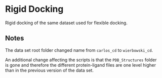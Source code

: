 # Rigid Docking

Rigid docking of the same dataset used for flexible docking.

## Notes

The data set root folder changed name from `carlos_cd` to `wierbowski_cd`.

An additional change affecting the scripts is that the `PDB_Structures` folder is gone and therefore the different protein-ligand files are one level higher than in the previous version of the data set.

